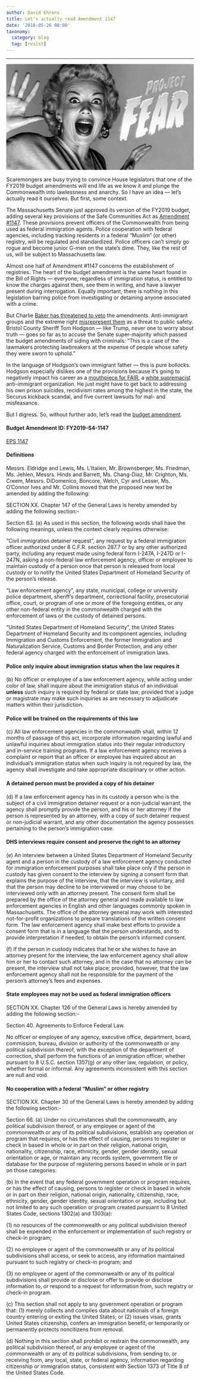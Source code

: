 ```yaml
---
author: David Ehrens
title: Let's actually read Amendment 1147
date: '2018-05-26 08:00'
taxonomy:
  category: blog
  tag: [resist]
---
```

---

![](fear.jpg)

Scaremongers are busy trying to convince House legislators that one of the FY2019 budget amendments will end life as we know it and plunge the Commonwealth into lawlessness and anarchy. So I have an idea — let’s actually read it ourselves. But first, some context.

The Massachusetts Senate just approved its version of the FY2019 budget, adding several key provisions of the Safe Communities Act as [Amendment #1147](amendment-1147.pdf). These provisions prevent officers of the Commonwealth from being used as federal immigration agents. Police cooperation with federal agencies, including tracking residents in a federal “Muslim” (or other) registry, will be regulated and standardized. Police officers can’t simply go rogue and become junior G-men on the state’s dime. They, like the rest of us, will be subject to Massachusetts law.

Almost one half of Amendment #1147 concerns the establishment of registries. The heart of the budget amendment is the same heart found in the Bill of Rights — everyone, regardless of immigration status, is entitled to know the charges against them, see them in writing, and have a lawyer present during interrogation. Equally important, there is nothing in this legislation barring police from investigating or detaining anyone associated with a crime.

But Charlie [Baker has threatened to veto](http://www.masslive.com/politics/index.ssf/2018/05/gov_charlie_baker_would_veto_s.html) the amendments. Anti-immigrant groups and the extreme right [misrepresent them](http://www.southcoasttoday.com/news/20180525/challenge-to-ice-agreements-faces-uphill-fight) as a threat to public safety. Bristol County Sheriff Tom Hodgson — like Trump, never one to worry about truth — goes so far as to accuse the Senate super-majority which passed the budget amendments of siding with criminals: “This is a case of the lawmakers protecting lawbreakers at the expense of people whose safety they were sworn to uphold.”

In the language of Hodgson’s own immigrant father — this is pure bollocks. Hodgson especially dislikes one of the provisions because it’s going to negatively impact his career as a [mouthpiece for FAIR](http://imagine2050.newcomm.org/2017/11/29/anti-immigrant-sheriff-thomas-hodgson-joins-fairs-advisory-board/), a [white supremacist](https://www.splcenter.org/fighting-hate/extremist-files/group/federation-american-immigration-reform) anti-immigrant organization. He just might have to get back to addressing his own prison suicides, recidivism rates among the highest in the state, the Securus kickback scandal, and five current lawsuits for mal- and misfeasance.

But I digress. So, without further ado, let’s read the [budget amendment](amendment-1147.pdf).

#### Budget Amendment ID: FY2019-S4-1147

[EPS 1147](https://malegislature.gov/Bills/GetAmendmentContent/190/S4/1147/Senate/Preview)

#### Definitions

Messrs. Eldridge and Lewis, Ms. L’Italien, Mr. Brownsberger, Ms. Friedman, Ms. Jehlen, Messrs. Hinds and Barrett, Ms. Chang-Diaz, Mr. Crighton, Ms. Creem, Messrs. DiDomenico, Boncore, Welch, Cyr and Lesser, Ms. O’Connor Ives and Mr. Collins moved that the proposed new text be amended by adding the following:

SECTION XX. Chapter 147 of the General Laws is hereby amended by adding the following section:-

Section 63. (a) As used in this section, the following words shall have the following meanings, unless the context clearly requires otherwise:

“Civil immigration detainer request”, any request by a federal immigration officer authorized under 8 C.F.R. section 287.7 or by any other authorized party, including any request made using federal form I-247A, I-247D or I-247N, asking a non-federal law enforcement agency, officer or employee to maintain custody of a person once that person is released from local custody or to notify the United States Department of Homeland Security of the person’s release.

“Law enforcement agency”, any state, municipal, college or university police department, sheriff’s department, correctional facility, prosecutorial office, court, or program of one or more of the foregoing entities, or any other non-federal entity in the commonwealth charged with the enforcement of laws or the custody of detained persons.

“United States Department of Homeland Security”, the United States Department of Homeland Security and its component agencies, including Immigration and Customs Enforcement, the former Immigration and Naturalization Service, Customs and Border Protection, and any other federal agency charged with the enforcement of immigration laws.

#### Police only inquire about immigration status when the law requires it

(b) No officer or employee of a law enforcement agency, while acting under color of law, shall inquire about the immigration status of an individual **unless** such inquiry is required by federal or state law; provided that a judge or magistrate may make such inquiries as are necessary to adjudicate matters within their jurisdiction.

#### Police will be trained on the requirements of this law

(c) All law enforcement agencies in the commonwealth shall, within 12 months of passage of this act, incorporate information regarding lawful and unlawful inquiries about immigration status into their regular introductory and in-service training programs. If a law enforcement agency receives a complaint or report that an officer or employee has inquired about an individual’s immigration status when such inquiry is not required by law, the agency shall investigate and take appropriate disciplinary or other action.

#### A detained person must be provided a copy of his detainer

(d) If a law enforcement agency has in its custody a person who is the subject of a civil immigration detainer request or a non-judicial warrant, the agency shall promptly provide the person, and his or her attorney if the person is represented by an attorney, with a copy of such detainer request or non-judicial warrant, and any other documentation the agency possesses pertaining to the person’s immigration case.

#### DHS interviews require consent and preserve the right to an attorney

(e) An interview between a United States Department of Homeland Security agent and a person in the custody of a law enforcement agency conducted for immigration enforcement purposes shall take place only if the person in custody has given consent to the interview by signing a consent form that explains the purpose of the interview, that the interview is voluntary, and that the person may decline to be interviewed or may choose to be interviewed only with an attorney present. The consent form shall be prepared by the office of the attorney general and made available to law enforcement agencies in English and other languages commonly spoken in Massachusetts. The office of the attorney general may work with interested not-for-profit organizations to prepare translations of the written consent form. The law enforcement agency shall make best efforts to provide a consent form that is in a language that the person understands, and to provide interpretation if needed, to obtain the person’s informed consent.

(f) If the person in custody indicates that he or she wishes to have an attorney present for the interview, the law enforcement agency shall allow him or her to contact such attorney, and in the case that no attorney can be present, the interview shall not take place; provided, however, that the law enforcement agency shall not be responsible for the payment of the person’s attorney’s fees and expenses.

#### State employees may not be used as federal immigration officers

SECTION XX. Chapter 126 of the General Laws is hereby amended by adding the following section:-

Section 40. Agreements to Enforce Federal Law.

No officer or employee of any agency, executive office, department, board, commission, bureau, division or authority of the commonwealth or any political subdivision thereof, with the exception of the department of correction, shall perform the functions of an immigration officer, whether pursuant to 8 U.S.C. section 1357(g) or any other law, regulation, or policy, whether formal or informal. Any agreements inconsistent with this section are null and void.

#### No cooperation with a federal “Muslim” or other registry

SECTION XX. Chapter 30 of the General Laws is hereby amended by adding the following section:-

Section 66. (a) Under no circumstances shall the commonwealth, any political subdivision thereof, or any employee or agent of the commonwealth or any of its political subdivisions, establish any operation or program that requires, or has the effect of causing, persons to register or check in based in whole or in part on their religion, national origin, nationality, citizenship, race, ethnicity, gender, gender identity, sexual orientation or age, or maintain any records system, government file or database for the purpose of registering persons based in whole or in part on those categories.

(b) In the event that any federal government operation or program requires, or has the effect of causing, persons to register or check in based in whole or in part on their religion, national origin, nationality, citizenship, race, ethnicity, gender, gender identity, sexual orientation or age, including but not limited to any such operation or program created pursuant to 8 United States Code, sections 1302(a) and 1303(a):

(1) no resources of the commonwealth or any political subdivision thereof shall be expended in the enforcement or implementation of such registry or check-in program;

(2) no employee or agent of the commonwealth or any of its political subdivisions shall access, or seek to access, any information maintained pursuant to such registry or check-in program; and

(3) no employee or agent of the commonwealth or any of its political subdivisions shall provide or disclose or offer to provide or disclose information to, or respond to a request for information from, such registry or check-in program.

(c) This section shall not apply to any government operation or program that: (1) merely collects and compiles data about nationals of a foreign country entering or exiting the United States; or (2) issues visas, grants United States citizenship, confers an immigration benefit, or temporarily or permanently protects noncitizens from removal.

(d) Nothing in this section shall prohibit or restrain the commonwealth, any political subdivision thereof, or any employee or agent of the commonwealth or any of its political subdivisions, from sending to, or receiving from, any local, state, or federal agency, information regarding citizenship or immigration status, consistent with Section 1373 of Title 8 of the United States Code.

